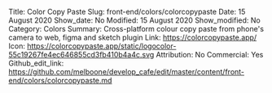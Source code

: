 Title: Color Copy Paste 
Slug: front-end/colors/colorcopypaste
Date: 15 August 2020
Show_date: No
Modified: 15 August 2020
Show_modified: No
Category: Colors
Summary: Cross-platform colour copy paste from phone's camera to web, figma and sketch plugin 
Link: https://colorcopypaste.app/
Icon:  https://colorcopypaste.app/static/logocolor-55c19267fe4ec646855cd3fb410b4a4c.svg
Attribution: No
Commercial: Yes
Github_edit_link: https://github.com/melboone/develop_cafe/edit/master/content/front-end/colors/colorcopypaste.md